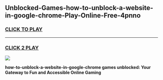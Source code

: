 
## Unblocked-Games-how-to-unblock-a-website-in-google-chrome-Play-Online-Free-4pnno
<h3>
<a href="https://premium76.site?title=how-to-unblock-a-website-in-google-chrome&ref=26A">CLICK TO PLAY</a></h3>
<hr>

<h3>
<a href="https://premium76.site?title=how-to-unblock-a-website-in-google-chrome&ref=26A">CLICK 2 PLAY</a>
  
</h3>

<a href="https://premium76.site?title=how-to-unblock-a-website-in-google-chrome&ref=26A"><img src="https://clearcache.store/games.png"></a>


**how-to-unblock-a-website-in-google-chrome games unblocked: Your Gateway to Fun and Accessible Online Gaming**
